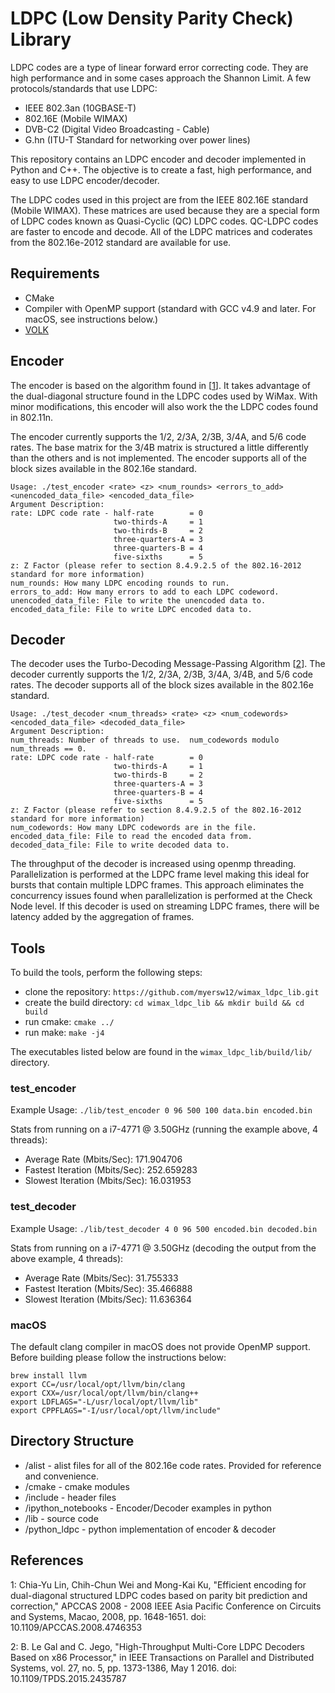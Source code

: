# LDPC (Low Density Parity Check) Library

LDPC codes are a type of linear forward error correcting code.  They are high performance and in some cases approach the Shannon Limit.  A few protocols/standards that use LDPC:
  *  IEEE 802.3an (10GBASE-T)
  *  802.16E (Mobile WIMAX)
  *  DVB-C2 (Digital Video Broadcasting - Cable)
  *  G.hn (ITU-T Standard for networking over power lines)

This repository contains an LDPC encoder and decoder implemented in Python and C++.  The objective is to create a fast, high performance, and easy to use LDPC encoder/decoder. 

The LDPC codes used in this project are from the IEEE 802.16E standard (Mobile WIMAX).  These matrices are used because they are a special form of LDPC codes known as Quasi-Cyclic (QC) LDPC codes.  QC-LDPC codes are faster to encode and decode.  All of the LDPC matrices and coderates from the 802.16e-2012 standard are available for use.

## Requirements

  * CMake
  * Compiler with OpenMP support (standard with GCC v4.9 and later. For macOS, see instructions below.)
  * [VOLK](http://libvolk.org/)

## Encoder

The encoder is based on the algorithm found in [[1](#footnote1)].  It takes advantage of the dual-diagonal structure found in the LDPC codes used by WiMax.  With minor modifications, this encoder will also work the the LDPC codes found in 802.11n.

The encoder currently supports the 1/2, 2/3A, 2/3B, 3/4A, and 5/6 code rates.  The base matrix for the 3/4B matrix is structured a little differently than the others and is not implemented.  The encoder supports all of the block sizes available in the 802.16e standard.

```
Usage: ./test_encoder <rate> <z> <num_rounds> <errors_to_add> <unencoded_data_file> <encoded_data_file>
Argument Description:
rate: LDPC code rate - half-rate        = 0
                       two-thirds-A     = 1
                       two-thirds-B     = 2
                       three-quarters-A = 3
                       three-quarters-B = 4
                       five-sixths      = 5
z: Z Factor (please refer to section 8.4.9.2.5 of the 802.16-2012 standard for more information)
num_rounds: How many LDPC encoding rounds to run.
errors_to_add: How many errors to add to each LDPC codeword.
unencoded_data_file: File to write the unencoded data to.
encoded_data_file: File to write LDPC encoded data to.
```

## Decoder

The decoder uses the Turbo-Decoding Message-Passing Algorithm [[2](#footnote2)].  The decoder currently supports the 1/2, 2/3A, 2/3B, 3/4A, 3/4B, and 5/6 code rates.  The decoder supports all of the block sizes available in the 802.16e standard.

```
Usage: ./test_decoder <num_threads> <rate> <z> <num_codewords> <encoded_data_file> <decoded_data_file>
Argument Description:
num_threads: Number of threads to use.  num_codewords modulo num_threads == 0.
rate: LDPC code rate - half-rate        = 0
                       two-thirds-A     = 1
                       two-thirds-B     = 2
                       three-quarters-A = 3
                       three-quarters-B = 4
                       five-sixths      = 5
z: Z Factor (please refer to section 8.4.9.2.5 of the 802.16-2012 standard for more information)
num_codewords: How many LDPC codewords are in the file.
encoded_data_file: File to read the encoded data from.
decoded_data_file: File to write decoded data to.
```
The throughput of the decoder is increased using openmp threading.  Parallelization is performed at the LDPC frame level making this ideal for bursts that contain multiple LDPC frames.  This approach eliminates the concurrency issues found when parallelization is performed at the Check Node level.  If this decoder is used on streaming LDPC frames, there will be latency added by the aggregation of frames.

## Tools

To build the tools, perform the following steps:
   * clone the repository: `https://github.com/myersw12/wimax_ldpc_lib.git`
   * create the build directory: `cd wimax_ldpc_lib && mkdir build && cd build`
   * run cmake: `cmake ../`
   * run make: `make -j4`
   
The executables listed below are found in the `wimax_ldpc_lib/build/lib/` directory.

### test_encoder

Example Usage: `./lib/test_encoder 0 96 500 100 data.bin encoded.bin`

Stats from running on a i7-4771 @ 3.50GHz (running the example above, 4 threads):
  * Average Rate (Mbits/Sec): 171.904706
  * Fastest Iteration (Mbits/Sec): 252.659283
  * Slowest Iteration (Mbits/Sec): 16.031953

### test_decoder

Example Usage: `./lib/test_decoder 4 0 96 500 encoded.bin decoded.bin`

Stats from running on a i7-4771 @ 3.50GHz (decoding the output from the above example, 4 threads):
  * Average Rate (Mbits/Sec): 31.755333
  * Fastest Iteration (Mbits/Sec): 35.466888
  * Slowest Iteration (Mbits/Sec): 11.636364


### macOS
The default clang compiler in macOS does not provide OpenMP support. Before building please follow the instructions below: 
```
brew install llvm
export CC=/usr/local/opt/llvm/bin/clang
export CXX=/usr/local/opt/llvm/bin/clang++ 
export LDFLAGS="-L/usr/local/opt/llvm/lib"
export CPPFLAGS="-I/usr/local/opt/llvm/include"
```

## Directory Structure

  * /alist - alist files for all of the 802.16e code rates.  Provided for reference and convenience.
  * /cmake - cmake modules
  * /include - header files
  * /ipython_notebooks - Encoder/Decoder examples in python
  * /lib - source code
  * /python_ldpc - python implementation of encoder & decoder

## References

<a name="footnote1">1</a>: Chia-Yu Lin, Chih-Chun Wei and Mong-Kai Ku, "Efficient encoding for dual-diagonal structured LDPC codes based on parity bit prediction and correction," APCCAS 2008 - 2008 IEEE Asia Pacific Conference on Circuits and Systems, Macao, 2008, pp. 1648-1651.
doi: 10.1109/APCCAS.2008.4746353

<a name="footnote2">2</a>: B. Le Gal and C. Jego, "High-Throughput Multi-Core LDPC Decoders Based on x86 Processor," in IEEE Transactions on Parallel and Distributed Systems, vol. 27, no. 5, pp. 1373-1386, May 1 2016.
doi: 10.1109/TPDS.2015.2435787 

